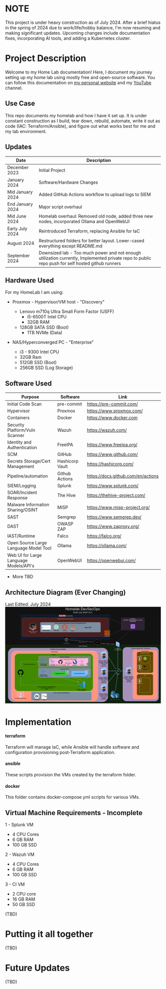 # NOTE
This project is under heavy construction as of July 2024. After a brief hiatus in the spring of 2024 due to work/life/hobby balance, I'm now resuming and making significant updates. Upcoming changes include documentation fixes, incorporating AI tools, and adding a Kubernetes cluster.

#  Project Description
Welcome to my Home Lab documentation! Here, I document my journey setting up my home lab using mostly free and open-source software. You can follow this documentation on [my personal website](https://www.initcyber.com) and my [YouTube](https://www.youtube.com/@initcyber) channel.

## Use Case
This repo documents my homelab and how I have it set up. It is under constant construction as I build, tear down, rebuild, automate, write it out as code (IAC: Terraform/Ansible), and figure out what works best for me and my lab environment.

## Updates
| Date             | Description                                                                          |
| ---------------- | ------------------------------------------------------------------------------------ |
| December 2023    | Initial Project                                                                      |
| January 2024     | Software/Hardware Changes                                                            |
| Mid January 2024 | Added GitHub Actions workflow to upload logs to SIEM                                 |
| End January 2024 | 	Major script overhaul                                                               |
| Mid June 2024    | Homelab overhaul: Removed old node, added three new nodes, incorporated Ollama and OpenWebUI    |
| Early July 2024  | Reintroduced Terraform, replacing Ansible for IaC                                    |
| August 2024      | Restructured folders for better layout. Lower-cased everything except README.md      |
| September 2024   | Downsized lab - Too much power and not enough utilization currently, Implemented private repo to public repo push for self hosted github runners                  |

## Hardware Used
For my HomeLab I am using:

 - Proxmox - Hypervisor/VM host - "Discovery"
   - Lenovo m710q Ultra Small Form Factor (USFF)
	 - i5-6500T Intel CPU
	 - 32GB RAM
   - 128GB SATA SSD (Boot)
	 - 1TB NVMe (Data) 

 - NAS/Hyperconverged PC - "Enterprise"
     - i3 - 9300 Intel CPU
     - 32GB Ram
     - 512GB SSD (Boot)
     - 256GB SSD (Log Storage)

## Software Used
| Purpose                           | Software          | Link                                                      |
| --------------------------------- | ----------------- | --------------------------------------------------------- |
| Initial Code Scan                 | pre-commit        | https://pre-commit.com/                                   |
| Hypervisor                        | Proxmox           | https://www.proxmox.com/                                  |
| Containers                        | Docker            | https://www.docker.com                                    |
| Security Platform/Vuln Scanner    | Wazuh             | https://wazuh.com/                                        |
| Identity and Authentication       | FreeIPA           | https://www.freeipa.org/                                  |
| SCM                               | GitHub            | https://www.github.com/                                   |
| Secrets Storage/Cert Management   | Hashicorp Vault   | https://hashicorp.com/                                    |
| Pipeline/automation               | Github Actions    | https://docs.github.com/en/actions                        |
| SIEM/Logging                      | Splunk            | https://www.splunk.com/                                   |
| SOAR/Incident Response            | The Hive          | https://thehive-project.com/                              |
| Malware Information Sharing/OSINT | MISP              | https://www.misp-project.org/                             |
| SAST                              | Semgrep           | https://www.semgrep.dev/                                  |
| DAST                              | OWASP ZAP         | https://www.zaproxy.org/                                  |
| IAST/Runtime                      | Falco             | https://falco.org/                                        |
| Open Source Large Language Model Tool  | Ollama            | https://ollama.com/                                  |
| Web UI for Large Language Models/API's  | OpenWebUI   | https://openwebui.com/                                    |

  - More TBD

## Architecture Diagram (Ever Changing)
Last Edited: July 2024
![HomelabDevSecOps](assets/Homelab.png)

# Implementation

#### terraform
Terraform will manage IaC, while Ansible will handle software and configuration provisioning post-Terraform application.

#### ansible
These scripts provision the VMs created by the terraform folder.

#### docker
This folder contains docker-compose.yml scripts for various VMs.


## Virtual Machine Requirements - Incomplete

1 - Splunk VM
 - 4 CPU Cores
 - 6 GB RAM
 - 100 GB SSD

2 - Wazuh VM
 - 4 CPU Cores
 - 6 GB RAM
 - 100 GB SSD

3 - CI VM
 - 2 CPU core
 - 16 GB RAM
 - 50 GB SSD

(TBD)

# Putting it all together

(TBD)


# Future Updates
(TBD)
